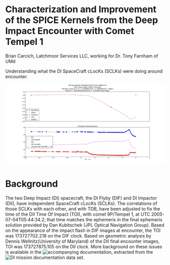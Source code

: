 Characterization and Improvement of the SPICE Kernels from the Deep Impact Encounter with Comet Tempel 1
==================================================

Brian Carcich, Latchmoor Services LLC, working for Dr. Tony Farnham of UMd


Understanding what the DI SpaceCraft cLocKs (SCLKs) were doing
around encounter.

![](https://github.com/drbitboy/Sclk9P/raw/master/results/TwoParamModel_case0.png)

Background
==========

The two Deep Impact (DI) spacecraft, the DI Flyby (DIF) and DI Impactor (DII), have independent SpaceCraft cLocKs (SCLKs).  The correlations of those SCLKs with each other, and with TDB, have been adjusted to fix the time of the DII Time Of Impact (TOI), with comet 9P/Tempel 1, at UTC 2005-07-04T05:44:34.2; that time matches the ephemeris in the final ephemeris solution provided by Dan Kubitschek (JPL Optical Navigation Group).  Based on the appearance of the impact flash in DIF images at encounter, the TOI was 173727702.218 on the DIF clock.  Based on geometric analysis by Dennis Wellnitz(University of Maryland) of the DII final encounter images, TOI was 173727875.105 on the DII clock.  More background on these issues is available in the ![accompanying documentation](../doc/spacecraft_clock_correlation/), extracted from the ![DI mission documentation data set](http://pdssbn.astro.umd.edu/holdings/di-c-hrii_hriv_mri_its-6-doc-set-v4.0/document/flight_data/di/spacecraft_clock_correlation/).

